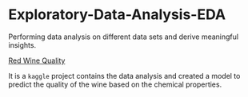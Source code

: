 # Exploratory-Data-Analysis-EDA
Performing data analysis on different data sets and derive meaningful insights.

[Red Wine Quality](https://www.kaggle.com/raghuvarmay/wine-quality)

It is a `kaggle` project contains the data analysis and created a model to predict the quality of the wine based on the chemical properties. 
